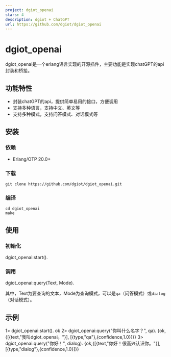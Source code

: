 ```yaml
---
project: dgiot_openai
stars: 4
description: dgiot + ChatGPT
url: https://github.com/dgiot/dgiot_openai
---
```


dgiot\_openai
=============

dgiot\_openai是一个erlang语言实现的开源插件，主要功能是实现chatGPT的api封装和桥接。

功能特性
----

-   封装chatGPT的api，提供简单易用的接口，方便调用
-   支持多种语言，支持中文、英文等
-   支持多种模式，支持问答模式、对话模式等

安装
--

### 依赖

-   Erlang/OTP 20.0+

### 下载

```
git clone https://github.com/dgiot/dgiot_openai.git
```

### 编译

```
cd dgiot_openai
make
```

使用
--

### 初始化

dgiot\_openai:start().

### 调用

dgiot\_openai:query(Text, Mode).

其中，Text为要查询的文本，Mode为查询模式，可以是`qa`（问答模式）或`dialog`（对话模式）。

示例
--

1\> dgiot\_openai:start().
ok
2\> dgiot\_openai:query("你叫什么名字？", qa).
{ok,{\[{text,"我叫dgiot\_openai。"}\],
\[{type,"qa"},{confidence,1.0}\]}}
3\> dgiot\_openai:query("你好！", dialog).
{ok,{\[{text,"你好！很高兴认识你。"}\],
\[{type,"dialog"},{confidence,1.0}\]}}
